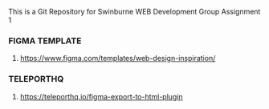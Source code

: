 This is a Git Repository for Swinburne WEB Development Group Assignment 1


### FIGMA TEMPLATE
1. https://www.figma.com/templates/web-design-inspiration/

### TELEPORTHQ
1. https://teleporthq.io/figma-export-to-html-plugin
